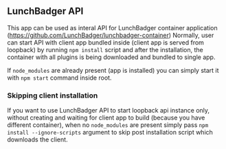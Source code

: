 ## LunchBadger API

This app can be used as interal API for LunchBadger container application (https://github.com/LunchBadger/lunchbadger-container)
Normally, user can start API with client app bundled inside (client app is served from loopback) by running `npm install` script
and after the installation, the container with all plugins is being downloaded and bundled to single app.

If `node_modules` are already present (app is installed) you can simply start it with `npm start` command inside root.

### Skipping client installation

If you want to use LunchBadger API to start loopback api instance only, without creating and waiting for client app to build
(because you have different container), when no `node_modules` are present simply pass `npm install --ignore-scripts` argument
to skip post installation script which downloads the client.
